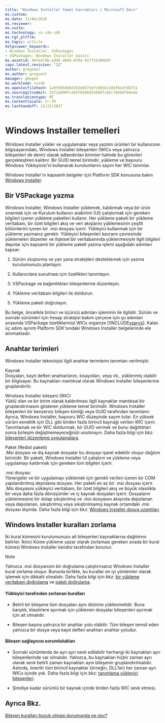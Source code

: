 ```yaml
---
title: "Windows Installer temel kavramları | Microsoft Docs"
ms.custom: 
ms.date: 11/04/2016
ms.reviewer: 
ms.suite: 
ms.technology: vs-ide-sdk
ms.tgt_pltfrm: 
ms.topic: article
helpviewer_keywords:
- Windows Installer, VSPackages
- VSPackages, Windows Installer basics
ms.assetid: 497e479b-add8-4644-870a-917f15306b97
caps.latest.revision: "12"
author: gregvanl
ms.author: gregvanl
manager: ghogen
ms.workload: vssdk
ms.openlocfilehash: 1a9f895db0d202dd573e7c665b1185f6e3f4b751
ms.sourcegitcommit: 32f1a690fc445f9586d53698fc82c7debd784eeb
ms.translationtype: MT
ms.contentlocale: tr-TR
ms.lasthandoff: 12/22/2017
---
```

# <a name="windows-installer-basics"></a>Windows Installer temelleri
Windows Installer yükler ve uygulamalar veya yazılım ürünleri bir kullanıcının bilgisayarındaki, Windows Installer bileşenleri (WICs veya yalnızca bileşenleri de denir) olarak adlandırılan birimler halinde bu görevleri gerçekleştiren kaldırır. Bir GUID temel birimidir, yükleme ve başvuru Windows Yükleyicisi'ni kullanarak kurulumlarını sayım her WIC tanımlar.  
  
 Windows Installer'ın kapsamlı belgeler için Platform SDK konusuna bakın [Windows Installer](http://msdn.microsoft.com/library/aa372866.aspx).  
  
## <a name="authoring-a-vspackage"></a>Bir VSPackage yazma  
 Windows Installer, Windows Installer yüklemek, kaldırmak veya bir ürün onarmak için ve Kurulum kullanıcı arabirimi (UI) çalıştırmak için gereken bilgileri içeren yükleme paketleri kullanır. Her yükleme paketi bir yükleme veritabanı, bir özet bilgileri akış ve veri akışlarını yüklemesinin çeşitli bölümlerini içeren bir .msi dosyası içerir. Yükleyici kullanmak için bir yükleme yazmanız gerekir. Yükleyici bileşenleri kavramı çevresinde yüklemeleri düzenler ve ilişkisel bir veritabanında yüklenmesiyle ilgili bilgileri depolar için kapsamlı bir yükleme paketi yazma işlemi aşağıdaki adımları kapsar:  
  
1.  Sürüm oluşturma ve yan yana stratejileri desteklemek için yazma kurulumunuzu planlayın.  
  
2.  Kullanıcılara sunulması için özellikleri tanımlayın.  
  
3.  VSPackage ve bağımlılıkları bileşenlerine düzenleyin.  
  
4.  Yükleme veritabanı bilgileri ile doldurun.  
  
5.  Yükleme paketi doğrulayın.  
  
 Bu belge, öncelikle birinci ve üçüncü adımları işleminin ile ilgilidir. Sürüm ve sonraki sürümleri için hesap stratejisi bakım çerçeve için şu adımları sırasında VSPackage özelliklerinizi WICs organize [!INCLUDE[vsprvs](../../code-quality/includes/vsprvs_md.md)]. Kalan üç adımı ayrıntı Platform SDK'sındaki Windows Installer belgelerinde ele alınmaktadır.  
  
## <a name="key-terms"></a>Anahtar terimleri  
 Windows Installer teknolojisi ilgili anahtar terimlerin tanımları verilmiştir.  
  
 Kaynak  
 Dosyaları, kayıt defteri anahtarlarını, kısayolları, veya vb., yüklenmiş olabilir bir bilgisayar. Bu kaynakları mantıksal olarak Windows Installer bileşenlerine gruplandırılır.  
  
 Windows Installer bileşeni (WIC)  
 Yüklü olan ve bir birim olarak kaldırılması ilgili kaynaklar mantıksal bir gruplandırmasını gösteren yükleme temel birimidir. Windows Installer bileşenleri bir benzersiz bileşen kimliği veya GUID tarafından tanımlanır. Ayrıca, Windows Installer, başvuru WIC düzeyinde sayım tutar. En yüksek sürüm esneklik için DLL gibi birden fazla birincil kaynağı verilen WIC içerir. Tanımlamak ve bir WIC doldurmak, bir GUID vermek ve bunu dağıttıktan sonra birleşim değiştiremeyeceğinizi unutmayın. Daha fazla bilgi için bkz: [bileşenleri düzenleme uygulamalara](http://msdn.microsoft.com/library/aa370561.aspx).  
  
 Paket (Redist paketi)  
 .Msi dosyası ve dış kaynak dosyalar bu dosyayı işaret edebilir oluşur dağıtım birimidir. Bir paketi, Windows Installer UI çalıştırın ve yükleme veya uygulamayı kaldırmak için gereken tüm bilgileri içerir.  
  
 .msi dosyası  
 Yönergeler ve bir uygulamayı yüklemek için gerekli verileri içeren bir COM yapılandırılmış depolama dosyası. Her paketi en az bir .msi dosyası içerir. .Msi dosyasını yükleyici veritabanı, bir özet bilgileri akış ve büyük olasılıkla bir veya daha fazla dönüşümler ve iç kaynak dosyaları içerir. Dosyaların yüklenmesine bir dolap sıkıştırılmış ve .msi dosyasını akışında depolanan veya depolanan, sıkıştırılmış veya sıkıştırılmamış kaynak ortamdaki .msi dosyası dışında. Daha fazla bilgi için bkz: [Windows Installer dosya uzantıları](http://msdn.microsoft.com/library/aa372842\(VS.85\).aspx).  
  
## <a name="windows-installer-rules-enforcement"></a>Windows Installer kuralları zorlama  
 İki kural kümesini kurulumunuzu ait bileşenleri kaynaklarına dağıtımını belirler. İkinci Küme yükleme yazar olarak zorlaması gereken sırada bir kural kümesi Windows Installer kendisi tarafından korunur.  
  
> [!NOTE]
>  Yalnızca .msi dosyanızın bir doğrulama çalıştırırsanız Windows Installer kural zorlama oluşur. Bununla birlikte, bu kurallar en iyi yöntemler olarak işlemek için dikkatli olmalıdır. Daha fazla bilgi için bkz: [bir yükleme veritabanı doğrulama](http://msdn.microsoft.com/library/aa372477\(VS.85\).aspx) ve [paket doğrulama](http://msdn.microsoft.com/library/aa370569\(VS.85\).aspx).  
  
#### <a name="installer-enforced-rules"></a>Yükleyici tarafından zorlanan kuralları  
  
-   Belirli bir bileşene tüm dosyaları aynı dizinine yüklenmelidir. Buna karşılık, klasörlere ayırmak için yüklenen dosyalar bileşenleri ayırmak için ait olmalıdır.  
  
-   Bileşen başına yalnızca bir anahtar yolu olabilir. Tüm bileşen temsil eden yalnızca bir dosya veya kayıt defteri anahtarı anahtar yoludur.  
  
#### <a name="component-provider-responsibilities"></a>Bileşen sağlayıcısı sorumlulukları  
  
-   Sonraki sürümlerde de ayrı ayrı sevk edilebilir herhangi iki kaynakları ayrı bileşenlerinde var olmalıdır. Yalnızca, bu kaynakları hiçbir zaman ayrı olarak sevk belirli zaman kaynakları aynı bileşenin gruplandırılmalıdır. Aslında, önerilir tüm birincil kaynaklar (örneğin, DLL'ler) her zaman ayrı WICs içinde yok. Daha fazla bilgi için bkz: [tanımlama yükleyici bileşenleri](http://msdn.microsoft.com/library/aa368269\(VS.85\).aspx).  
  
-   Şimdiye kadar sürümlü bir kaynak içinde birden fazla WIC sevk etmesi.  
  
## <a name="see-also"></a>Ayrıca Bkz.  
 [Bileşen kuralları bozuk olması durumunda ne olur?](http://msdn.microsoft.com/library/aa372795\(VS.85\).aspx)